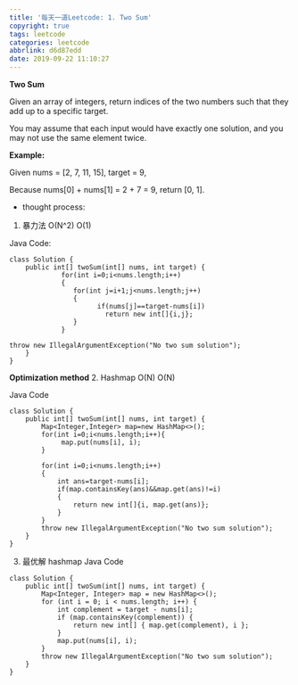 ```yaml
---
title: '每天一道Leetcode: 1. Two Sum'
copyright: true
tags: leetcode
categories: leetcode
abbrlink: d6d87edd
date: 2019-09-22 11:10:27
---
```

**Two Sum**
<!--more-->
Given an array of integers, return indices of the two numbers such that they add up to a specific target.

You may assume that each input would have exactly one solution, and you may not use the same element twice.

**Example:**

Given nums = [2, 7, 11, 15], target = 9,

Because nums[0] + nums[1] = 2 + 7 = 9,
return [0, 1].



* thought process:
    

1. 暴力法 O(N^2) O(1)

Java Code:
```
class Solution {
    public int[] twoSum(int[] nums, int target) {
             for(int i=0;i<nums.length;i++)
             {
                for(int j=i+1;j<nums.length;j++)
                {
                      if(nums[j]==target-nums[i])
                        return new int[]{i,j};
                }
             }
             
throw new IllegalArgumentException("No two sum solution");
    }
}
```

****Optimization method****
2. Hashmap  O(N) O(N)

Java Code
```
class Solution {
    public int[] twoSum(int[] nums, int target) {
        Map<Integer,Integer> map=new HashMap<>();
        for(int i=0;i<nums.length;i++){
             map.put(nums[i], i);         
        }
            
        for(int i=0;i<nums.length;i++)
        {
            int ans=target-nums[i];
            if(map.containsKey(ans)&&map.get(ans)!=i)
            {
                return new int[]{i, map.get(ans)};
            }
        }
        throw new IllegalArgumentException("No two sum solution");
    }
}
```
3. 最优解 hashmap
Java Code
```
class Solution {
    public int[] twoSum(int[] nums, int target) {
        Map<Integer, Integer> map = new HashMap<>();
        for (int i = 0; i < nums.length; i++) {
            int complement = target - nums[i];
            if (map.containsKey(complement)) {
                return new int[] { map.get(complement), i };
            }
            map.put(nums[i], i);
        }
        throw new IllegalArgumentException("No two sum solution");
    }
}
```